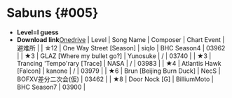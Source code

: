 # Sabuns {#005}
- **Level=I guess**
- __Download link__[Onedrive](Https://hakula.xyz)
| Level | Song Name | Composer | Chart Event | 避难所 |
| ☆12 | One Way Street [Season] | siqlo | BHC Season4 | 03962 |
| ★3 | GLAZ [Where my bullet go?] | Yunosuke | / | 03740 |
| ★3 | Trancing 'Tempo'rary [Trace] | NASA | / | 03983 |
| ★4 | Atlantis Hawk [Falcon] | kanone | / | 03979 |
| ★6 | Brun [Beijing Burn Duck] | NecS | BOFXV差分二次会(仮) | 03462 |
| ★8 | Door Nock [G] | BilliumMoto | BHC Season7 | 03900 |